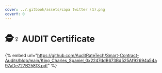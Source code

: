 ```yaml
---
cover: ../.gitbook/assets/capa twitter (1).png
coverY: 0
---
```


# 🕵♀ AUDIT Certificate

{% embed url="https://github.com/AuditRateTech/Smart-Contract-Audits/blob/main/King_Charles_Spaniel_0x2247ddB673Bd525Af92694a54a97aDe727B258f3.pdf" %}
